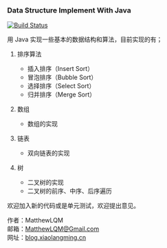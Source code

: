 ### Data Structure Implement With Java  

[![Build Status](https://travis-ci.org/MatthewLQM/Data-Structure-Implement.svg?branch=master)](https://travis-ci.org/MatthewLQM/Data-Structure-Implement)   

用 Java 实现一些基本的数据结构和算法，目前实现的有；
 
 1. 排序算法
    + 插入排序（Insert Sort）
    + 冒泡排序（Bubble Sort）
    + 选择排序（Select Sort）
    + 归并排序（Merge Sort）
    
 2. 数组
    + 数组的实现
 3. 链表
    + 双向链表的实现
 4. 树
    + 二叉树的实现  
    + 二叉树的前序、中序、后序遍历
      
欢迎加入新的代码或是单元测试，欢迎提出意见。

作者：MatthewLQM    
邮箱：MatthewLQM@Gmail.com     
网址：[blog.xiaolangming.cn](http://blog.xiaolangming.cn)     